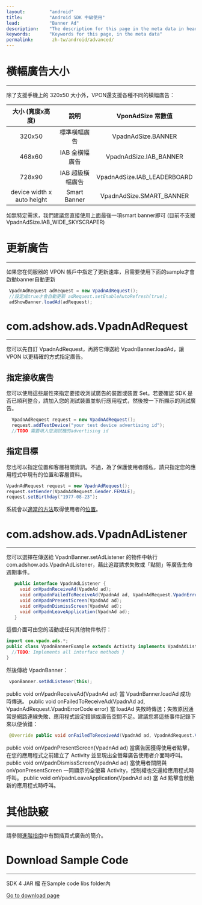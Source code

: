 ```yaml
---
layout:         "android"
title:          "Android SDK 中級使用"
lead:           "Banner Ad"
description:    "The description for this page in the meta data in header."
keywords:       "Keywords for this page, in the meta data"
permalink:       zh-tw/android/advanced/
---
```

# 橫幅廣告大小
---
除了支援手機上的 320x50 大小外，VPON還支援各種不同的橫幅廣告：

大小 (寬度x高度)             |     說明       |  VponAdSize 常數值
:------------------------: | :-------------:| :-----------------------------:
320x50                     | 標準橫幅廣告     | VpadnAdSize.BANNER
468x60                     | IAB 全橫幅廣告   | VpadnAdSize.IAB\_BANNER
728x90                     | IAB 超級橫幅廣告 |  VpadnAdSize.IAB\_LEADERBOARD
device width x auto height | Smart Banner    |  VpadnAdSize.SMART\_BANNER

如無特定需求，我們建議您直接使用上面最後一項smart banner即可 (目前不支援VpadnAdSize.IAB\_WIDE\_SKYSCRAPER)


#  更新廣告
  --------

  如果您在伺服器的 VPON 帳戶中指定了更新速率，且需要使用下面的sample才會啟動banner自動更新

```java
 VpadnAdRequest adRequest = new VpadnAdRequest();
 //設定成true才會自動更新 adRequest.setEnableAutoRefresh(true);
 adShowBanner.loadAd(adRequest);
```


# com.adshow.ads.VpadnAdRequest
  -----------------------------
  您可以先自訂 VpadnAdRequest，再將它傳送給 VpadnBanner.loadAd，讓 VPON 以更精確的方式指定廣告。

## 指定接收廣告

  您可以使用這些屬性來指定要接收測試廣告的裝置或裝置 Set。若要確認 SDK 是否已順利整合，請加入您的測試裝置並執行應用程式，然後按一下所顯示的測試廣告。


```Java
  VpadnAdRequest request = new VpadnAdRequest();
  request.addTestDevice("your test device advertising id");
  //TODO 需要填入您測試機的advertising id
```

## 指定目標

  您也可以指定位置和客層相關資訊。不過，為了保護使用者隱私，請只指定您的應用程式中現有的位置和客層資料。


```Java
VpadnAdRequest request = new VpadnAdRequest();
request.setGender(VpadnAdRequest.Gender.FEMALE);
request.setBirthday("1977-08-23");
```


  系統會以[適當的方法][1]取得使用者的[位置][2]。

# com.adshow.ads.VpadnAdListener
  ------------------------------

您可以選擇在傳送給 VpadnBanner.setAdListener 的物件中執行 com.adshow.ads.VpadnAdListener，藉此追蹤請求失敗或「點閱」等廣告生命週期事件。

```java
   public interface VpadnAdListener {
     void onVpadnReceiveAd(VpadnAd ad);
     void onVpadnFailedToReceiveAd(VpadnAd ad, VpadnAdRequest.VpadnErrorCode errorCode);
     void onVpadnPresentScreen(VpadnAd ad);
     void onVpadnDismissScreen(VpadnAd ad);
     void onVpadnLeaveApplication(VpadnAd ad);
   }
```

這個介面可由您的活動或任何其他物件執行：

```java
import com.vpadn.ads.*;
public class VpadnBannerExample extends Activity implements VpadnAdListener {
  //TODO: Implements all interface methods }
}
```

然後傳給 VpadnBanner：

```java
 vponBanner.setAdListener(this);
```

  public void onVpadnReceiveAd(VpadnAd ad) 當 VpadnBanner.loadAd 成功時傳送。 public void onFailedToReceiveAd(VpadnAd ad, VpadnAdRequest.VpadnErrorCode error) 當 loadAd 失敗時傳送；失敗原因通常是網路連線失敗、應用程式設定錯誤或廣告空間不足。建議您將這些事件記錄下來以便偵錯：

```java
 @Override public void onFailedToReceiveAd(VpadnAd ad, VpadnAdRequest.VpadnErrorCode errorCode) { Log.d(MY\_LOG\_TAG, "failed to receive ad (" + errorCode + ")"); }
```

  public void onVpadnPresentScreen(VpadnAd ad) 當廣告因獲得使用者點擊，在您的應用程式之前建立了 Activity 並呈現出全螢幕廣告使用者介面時呼叫。 public void onVpadnDismissScreen(VpadnAd ad) 當使用者關閉與 onVponPresentScreen 一同顯示的全螢幕 Activity，控制權也交還給應用程式時呼叫。 public void onVpadnLeaveApplication(VpadnAd ad) 當 Ad 點擊會啟動新的應用程式時呼叫。


# 其他訣竅
  ----
  請參閱[進階指南][3]中有關插頁式廣告的簡介。


# Download Sample Code
  -------------------
  SDK 4 JAR 檔 在Sample code libs folder內

  [Go to download page](/tw/#download)


[1]: http://developer.android.com/guide/topics/location/strategies.html
[2]: http://developer.android.com/reference/android/location/Location.html
[3]: interstitial-ad/
